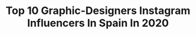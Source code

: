 ---
title: Top 10 Graphic-Designers Instagram Influencers In Spain In 2020
description: >-
  Find top graphic-designers Instagram influencers in Spain in 2020. Most popular hashtags: #love #photooftheday #illustration #boy.
platform: Instagram
profiles:
  - username: "paucarrera"
    fullname: >-
      • ᴘ ᴀ ᴜ ᴄ ᴀ  • 🏁
    location: "Spain"
    followers: 33340
    engagement: 278
    commentsToLikes: 0.030183
    id: ck14hd6z19qcb0i19b8bsdse8
    verified: false
    hashtags: "#sonicrefresher, #yomequedoencasa, #sanchaucaforever, #shein"
  - username: "naokawaii"
    fullname: >-
      🌸  N a o m i   K o n d o  🌸
    location: "Spain"
    followers: 20101
    engagement: 514
    commentsToLikes: 0.050610
    id: ck14j2fcmiah30i19pzkrs8h4
    verified: false
    hashtags: "#behance, #alternativegirl, #dope, #marihuana"
  - username: "chriswapo"
    fullname: >-
      C H R I S T O P H E R ⭐️
    location: "Spain"
    followers: 65188
    engagement: 382
    commentsToLikes: 0.029949
    id: ck5q5x8ftuzbb0i11cnfmsfqv
    verified: false
    hashtags: "#malemodel, #gayboy, #highschool, #funnyvideos"
  - username: "enterthevo11d"
    fullname: >-
      🌹DAIDA
    location: "Spain"
    followers: 13427
    engagement: 650
    commentsToLikes: 0.020816
    id: ck55ku97w03yq0i11ziwzx1p5
    verified: false
    hashtags: "#canon, #recetassaludables, #valentines, #foodporn"
  - username: "michalppz"
    fullname: >-
      Michalppz
    location: "Spain"
    followers: 9502
    engagement: 578
    commentsToLikes: 0.019868
    id: ck8wf02rrewc50j78wbljxgnm
    verified: false
    hashtags: "#michalppz, #poslednazimnafotka, #travelphotography, #photography"
  - username: "looprince"
    fullname: >-
      LØØPRÎNCË | Eni Gorospe
    location: "Spain"
    followers: 10307
    engagement: 1403
    commentsToLikes: 0.016812
    id: ck5q2mr7sgs8x0i11jgbi0ane
    verified: false
    hashtags: "#summer, #instalike, #ambassador, #tiktok"
  - username: "judmoya_"
    fullname: >-
      Judit Moya ~ 💎
    location: "Spain"
    followers: 7827
    engagement: 536
    commentsToLikes: 0.035382
    id: ck5c4d6t413qs0i11wfcpjx9d
    verified: false
    hashtags: "#sunday, #lovesun, #toulouse, #portraitphotography"
  - username: "marcpallares"
    fullname: >-
      Marc Pallarès
    location: "Spain"
    followers: 9238
    engagement: 604
    commentsToLikes: 0.028821
    id: ck8sx5i3sg87m0j7864248dhz
    verified: false
    hashtags: "#artworks, #artist, #color, #rewind"
  - username: "alvarocastrodesign"
    fullname: >-
      Alvaro Castro
    location: "Spain"
    followers: 60422
    engagement: 310
    commentsToLikes: 0.031956
    id: ck5bu0zypgz3t0i112i5quzbv
    verified: false
    hashtags: "#stickerappcovid, #eroticart, #graphicdesign, #fathersday"
  - username: "michitothehappiness"
    fullname: >-
      道~ to the Happiness
    location: "Spain"
    followers: 25645
    engagement: 523
    commentsToLikes: 0.023195
    id: ck6tznk7harcx0j7131kjzszx
    verified: false
    hashtags: "#tokyotreat, #posca, #studiovlog, #aonoflag"
---